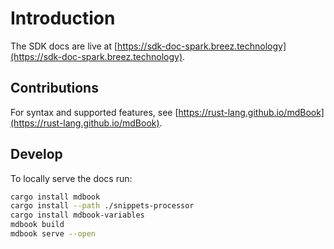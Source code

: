 # Introduction

The SDK docs are live at [https://sdk-doc-spark.breez.technology](https://sdk-doc-spark.breez.technology).

## Contributions

For syntax and supported features, see [https://rust-lang.github.io/mdBook](https://rust-lang.github.io/mdBook).

## Develop

To locally serve the docs run:

```bash
cargo install mdbook
cargo install --path ./snippets-processor
cargo install mdbook-variables
mdbook build
mdbook serve --open

```
